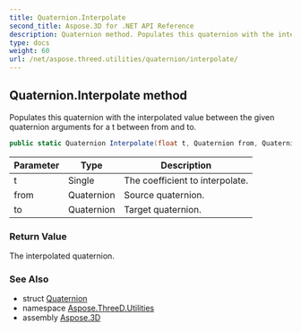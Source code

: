 ```yaml
---
title: Quaternion.Interpolate
second_title: Aspose.3D for .NET API Reference
description: Quaternion method. Populates this quaternion with the interpolated value between the given quaternion arguments for a t between from and to
type: docs
weight: 60
url: /net/aspose.threed.utilities/quaternion/interpolate/
---
```

## Quaternion.Interpolate method

Populates this quaternion with the interpolated value between the given quaternion arguments for a t between from and to.

```csharp
public static Quaternion Interpolate(float t, Quaternion from, Quaternion to)
```

| Parameter | Type | Description |
| --- | --- | --- |
| t | Single | The coefficient to interpolate. |
| from | Quaternion | Source quaternion. |
| to | Quaternion | Target quaternion. |

### Return Value

The interpolated quaternion.

### See Also

* struct [Quaternion](../)
* namespace [Aspose.ThreeD.Utilities](../../quaternion/)
* assembly [Aspose.3D](../../../)


